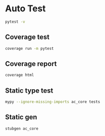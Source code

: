 # Auto Test

```bash
pytest -v
```

## Coverage test

```bash
coverage run -m pytest
```

## Coverage report

```bash
coverage html
```

## Static type test

```bash
mypy --ignore-missing-imports ac_core tests
```

## Static gen

```bash
stubgen ac_core
```
